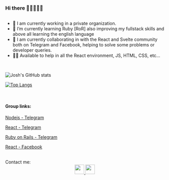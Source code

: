 ### Hi there 👊🏻🙂👍🏻

![<img src="coding.gif" width="50"/>](https://github.com/joshmg-CA/joshmg-CA/blob/main/Gifs/coding.gif)

 - 🔭 I am currently working in a private organization.
 - 🌱 I’m currently learning Ruby [RoR] also improving my fullstack skills and above all learning the english language
 - 👯 I am currently collaborating in with the React and Svelte community both on Telegram and Facebook, helping to solve some problems or developer queries.
 - 👊🏼 Available to help in all the React environment, JS, HTML, CSS, etc...

<br>

![Josh's GitHub stats](https://github-readme-stats.vercel.app/api?username=joshmg-77&count_private=true&include_all_commits=true&show_owner=true&show_icons=true&theme=tokyonight)

[![Top Langs](https://github-readme-stats.vercel.app/api/top-langs/?username=joshmg-77&langs_count=6&theme=tokyonight)](https://github.com/joshmg-77/github-readme-stats)

<br>

#### Group links:

[Nodejs - Telegram ](https://t.me/programadores_nodejs)

[React - Telegram ](https://t.me/ReactJSEspanol)

[Ruby on Rails - Telegram ](https://t.me/rubyonrailsestudios)

[React - Facebook ](https://www.facebook.com/groups/reactjslatino/)

<br>
Contact me:

<div align="center"> 
<a href="https://www.instagram.com/josh_martinez77">
  <img width="30" height="30"src="https://cdn-icons-png.flaticon.com/512/174/174855.png" />
</a>

<a href="https://www.linkedin.com/in/joshua-mart%C3%ADnez-garc%C3%ADa-b652691a3/">
  <img width="30" height="30"src="https://cdn-icons-png.flaticon.com/512/174/174857.png" />
</a>
</div>
